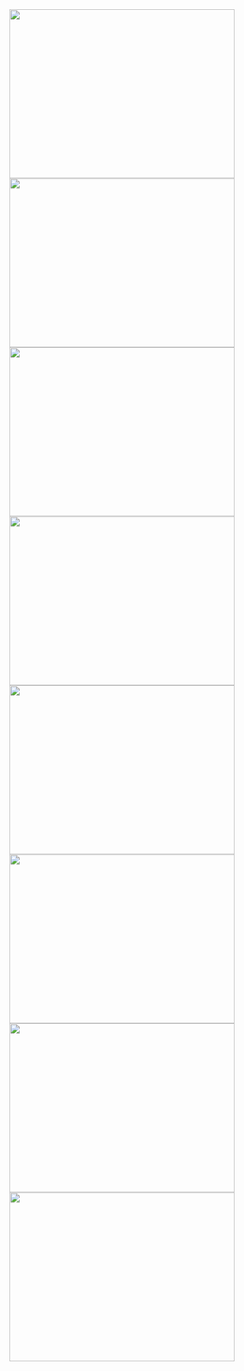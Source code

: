
<img src="https://github.com/xiaopanlyu/caffe/blob/master/tools/log_chart/Log-LogReg_solver-1.log_0.png" align="left" height="300" width="400" >

<img src="https://github.com/xiaopanlyu/caffe/blob/master/tools/log_chart/Log-LogReg_solver-1.log_1.png" align="left" height="300" width="400" >

<img src="https://github.com/xiaopanlyu/caffe/blob/master/tools/log_chart/Log-LogReg_solver-1.log_2.png" align="left" height="300" width="400" >

<img src="https://github.com/xiaopanlyu/caffe/blob/master/tools/log_chart/Log-LogReg_solver-1.log_3.png" align="left" height="300" width="400" >

<img src="https://github.com/xiaopanlyu/caffe/blob/master/tools/log_chart/Log-LogReg_solver-1.log_4.png" align="left" height="300" width="400" >

<img src="https://github.com/xiaopanlyu/caffe/blob/master/tools/log_chart/Log-LogReg_solver-1.log_5.png" align="left" height="300" width="400" >

<img src="https://github.com/xiaopanlyu/caffe/blob/master/tools/log_chart/Log-LogReg_solver-1.log_6.png" align="left" height="300" width="400" >

<img src="https://github.com/xiaopanlyu/caffe/blob/master/tools/log_chart/Log-LogReg_solver-1.log_7.png" align="left" height="300" width="400" >
